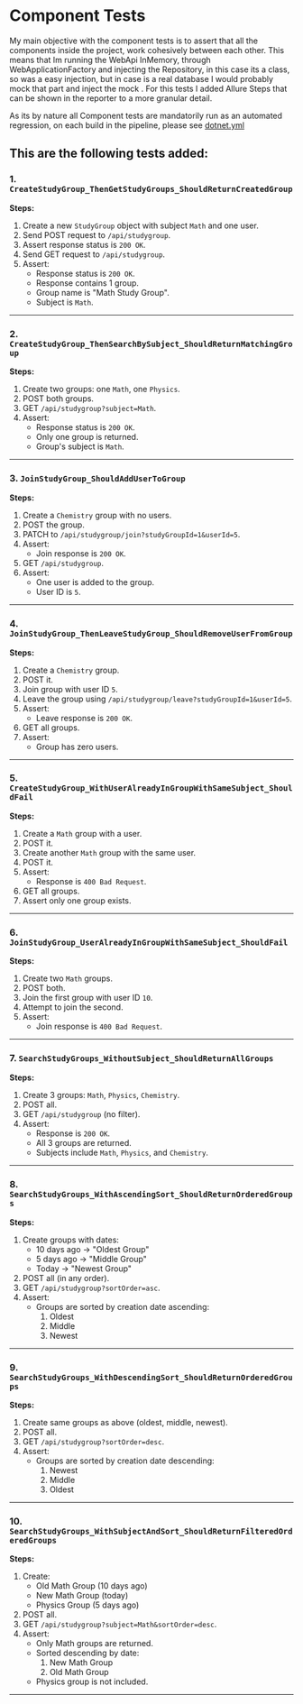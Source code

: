 # Component Tests

My main objective with the component tests is to assert that all the components inside the project, work cohesively between each other. This means that Im running the WebApi InMemory, through WebApplicationFactory and injecting the Repository, in this case its a class, so was a easy injection, but in case is a real database I would probably mock that part and inject the mock . For this tests I added Allure Steps that can be shown in the reporter to a more granular detail.

As its by nature all Component tests are mandatorily run as an automated regression, on each build in the pipeline, please see [dotnet.yml](../.github/workflows/dotnet.yml)

This are the following tests added: 
---

### 1. `CreateStudyGroup_ThenGetStudyGroups_ShouldReturnCreatedGroup`

**Steps:**
1. Create a new `StudyGroup` object with subject `Math` and one user.
2. Send POST request to `/api/studygroup`.
3. Assert response status is `200 OK`.
4. Send GET request to `/api/studygroup`.
5. Assert:
   - Response status is `200 OK`.
   - Response contains 1 group.
   - Group name is "Math Study Group".
   - Subject is `Math`.

---

### 2. `CreateStudyGroup_ThenSearchBySubject_ShouldReturnMatchingGroup`

**Steps:**
1. Create two groups: one `Math`, one `Physics`.
2. POST both groups.
3. GET `/api/studygroup?subject=Math`.
4. Assert:
   - Response status is `200 OK`.
   - Only one group is returned.
   - Group's subject is `Math`.

---

### 3. `JoinStudyGroup_ShouldAddUserToGroup`

**Steps:**
1. Create a `Chemistry` group with no users.
2. POST the group.
3. PATCH to `/api/studygroup/join?studyGroupId=1&userId=5`.
4. Assert:
   - Join response is `200 OK`.
5. GET `/api/studygroup`.
6. Assert:
   - One user is added to the group.
   - User ID is `5`.

---

### 4. `JoinStudyGroup_ThenLeaveStudyGroup_ShouldRemoveUserFromGroup`

**Steps:**
1. Create a `Chemistry` group.
2. POST it.
3. Join group with user ID `5`.
4. Leave the group using `/api/studygroup/leave?studyGroupId=1&userId=5`.
5. Assert:
   - Leave response is `200 OK`.
6. GET all groups.
7. Assert:
   - Group has zero users.

---

### 5. `CreateStudyGroup_WithUserAlreadyInGroupWithSameSubject_ShouldFail`

**Steps:**
1. Create a `Math` group with a user.
2. POST it.
3. Create another `Math` group with the same user.
4. POST it.
5. Assert:
   - Response is `400 Bad Request`.
6. GET all groups.
7. Assert only one group exists.

---

### 6. `JoinStudyGroup_UserAlreadyInGroupWithSameSubject_ShouldFail`

**Steps:**
1. Create two `Math` groups.
2. POST both.
3. Join the first group with user ID `10`.
4. Attempt to join the second.
5. Assert:
   - Join response is `400 Bad Request`.

---

### 7. `SearchStudyGroups_WithoutSubject_ShouldReturnAllGroups`

**Steps:**
1. Create 3 groups: `Math`, `Physics`, `Chemistry`.
2. POST all.
3. GET `/api/studygroup` (no filter).
4. Assert:
   - Response is `200 OK`.
   - All 3 groups are returned.
   - Subjects include `Math`, `Physics`, and `Chemistry`.

---

### 8. `SearchStudyGroups_WithAscendingSort_ShouldReturnOrderedGroups`

**Steps:**
1. Create groups with dates:
   - 10 days ago → "Oldest Group"
   - 5 days ago → "Middle Group"
   - Today → "Newest Group"
2. POST all (in any order).
3. GET `/api/studygroup?sortOrder=asc`.
4. Assert:
   - Groups are sorted by creation date ascending:
     1. Oldest
     2. Middle
     3. Newest

---

### 9. `SearchStudyGroups_WithDescendingSort_ShouldReturnOrderedGroups`

**Steps:**
1. Create same groups as above (oldest, middle, newest).
2. POST all.
3. GET `/api/studygroup?sortOrder=desc`.
4. Assert:
   - Groups are sorted by creation date descending:
     1. Newest
     2. Middle
     3. Oldest

---

### 10. `SearchStudyGroups_WithSubjectAndSort_ShouldReturnFilteredOrderedGroups`

**Steps:**
1. Create:
   - Old Math Group (10 days ago)
   - New Math Group (today)
   - Physics Group (5 days ago)
2. POST all.
3. GET `/api/studygroup?subject=Math&sortOrder=desc`.
4. Assert:
   - Only Math groups are returned.
   - Sorted descending by date:
     1. New Math Group
     2. Old Math Group
   - Physics group is not included.

---
